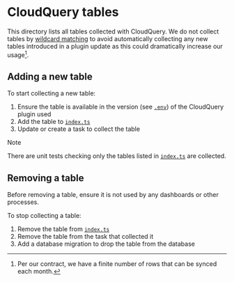 # CloudQuery tables
This directory lists all tables collected with CloudQuery.
We do not collect tables by [wildcard matching](https://docs.cloudquery.io/docs/advanced/performance-tuning#use-wildcard-matching) 
to avoid automatically collecting any new tables introduced in a plugin update as this could dramatically increase our usage[^1].

## Adding a new table
To start collecting a new table:
1. Ensure the table is available in the version (see [`.env`](../../../../../.env)) of the CloudQuery plugin used
2. Add the table to [`index.ts`](./index.ts)
3. Update or create a task to collect the table

> [!NOTE]
> There are unit tests checking only the tables listed in [`index.ts`](./index.ts) are collected.

## Removing a table
Before removing a table, ensure it is not used by any dashboards or other processes.

To stop collecting a table:
1. Remove the table from [`index.ts`](./index.ts)
2. Remove the table from the task that collected it
3. Add a database migration to drop the table from the database

[^1]: Per our contract, we have a finite number of rows that can be synced each month.